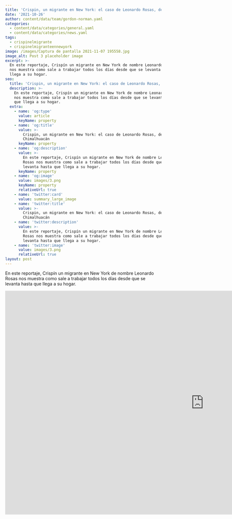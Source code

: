 ```yaml
---
title: 'Crispin, un migrante en New York: el caso de Leonardo Rosas, de Chimalhuacán'
date: '2021-10-26'
author: content/data/team/gordon-norman.yaml
categories:
  - content/data/categories/general.yaml
  - content/data/categories/news.yaml
tags:
  - crispinelmigrante
  - crispinelmigranteennewyork
image: /images/Captura de pantalla 2021-11-07 195558.jpg
image_alt: Post 3 placeholder image
excerpt: >-
  En este reportaje, Crispín un migrante en New York de nombre Leonardo Rosas
  nos muestra como sale a trabajar todos los días desde que se levanta hasta que
  llega a su hogar.
seo:
  title: 'Crispin, un migrante en New York: el caso de Leonardo Rosas, de Chimalhuacán'
  description: >-
    En este reportaje, Crispín un migrante en New York de nombre Leonardo Rosas
    nos muestra como sale a trabajar todos los días desde que se levanta hasta
    que llega a su hogar.
  extra:
    - name: 'og:type'
      value: article
      keyName: property
    - name: 'og:title'
      value: >-
        Crispin, un migrante en New York: el caso de Leonardo Rosas, de
        Chimalhuacán
      keyName: property
    - name: 'og:description'
      value: >-
        En este reportaje, Crispín un migrante en New York de nombre Leonardo
        Rosas nos muestra como sale a trabajar todos los días desde que se
        levanta hasta que llega a su hogar.
      keyName: property
    - name: 'og:image'
      value: images/3.png
      keyName: property
      relativeUrl: true
    - name: 'twitter:card'
      value: summary_large_image
    - name: 'twitter:title'
      value: >-
        Crispin, un migrante en New York: el caso de Leonardo Rosas, de
        Chimalhuacán
    - name: 'twitter:description'
      value: >-
        En este reportaje, Crispín un migrante en New York de nombre Leonardo
        Rosas nos muestra como sale a trabajar todos los días desde que se
        levanta hasta que llega a su hogar.
    - name: 'twitter:image'
      value: images/3.png
      relativeUrl: true
layout: post
---
```


En este reportaje, Crispín un migrante en New York de nombre Leonardo Rosas nos muestra como sale a trabajar todos los días desde que se levanta hasta que llega a su hogar.

<iframe width="1280" height="721" src="https://www.youtube.com/embed/e2rGJZOb94s" title="YouTube video player" frameborder="0" allow="accelerometer; autoplay; clipboard-write; encrypted-media; gyroscope; picture-in-picture" allowfullscreen></iframe>